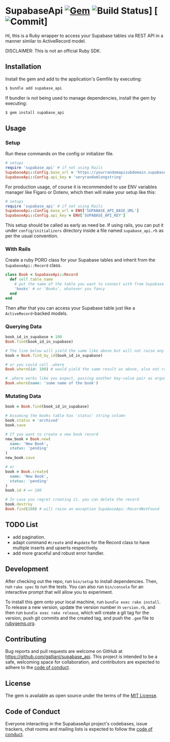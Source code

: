 # SupabaseApi [![Gem](https://img.shields.io/gem/v/supabase_api?color=blue&label=version)](https://rubygems.org/gems/supabase_api) ![Build Status](https://github.com/galliani/supabase_api/workflows/spec/badge.svg)] [![Commit](https://img.shields.io/github/last-commit/galliani/supabase_api)] 


Hi, this is a Ruby wrapper to access your Supabase tables via REST API in a manner similar to ActiveRecord model.

DISCLAIMER: This is not an official Ruby SDK.

## Installation

Install the gem and add to the application's Gemfile by executing:

```bash
$ bundle add supabase_api
```

If bundler is not being used to manage dependencies, install the gem by executing:

```bash
$ gem install supabase_api
```

## Usage


### Setup
Run these commands on the config or initializer file.

```ruby
# setups
require 'supabase_api' # if not using Rails
SupabaseApi::Config.base_url = 'https://yourrandomapisubdomain.supabase.co'
SupabaseApi::Config.api_key = 'veryrandomlongstring'
```

For production usage, of course it is recommended to use ENV variables manager like Figaro or Dotenv, which then will make your setup like this:
```ruby
# setups
require 'supabase_api' # if not using Rails
SupabaseApi::Config.base_url = ENV['SUPABASE_API_BASE_URL']
SupabaseApi::Config.api_key = ENV['SUPABASE_API_KEY']
```

This setup should be called as early as need be. If using rails, you can put it under `config/initializers` directory inside a file named `supabase_api.rb` as per the usual convention.


### With Rails
Create a ruby PORO class for your Supabase tables and inherit from the `SupabaseApi::Record` class.

```ruby
class Book < SupabaseApi::Record
  def self.table_name
    # put the name of the table you want to connect with from Supabase
    'books' # or 'Books', whatever you fancy
  end
end
```

Then after that you can access your Supabase table just like a `ActiveRecord`-backed models.

### Querying Data
```ruby
book_id_in_supabase = 100
Book.find(book_id_in_supabase)

# The line below will yield the same like above but will not raise any exception
book = Book.find_by_id(book_id_in_supabase)

# or you could call .where
Book.where(id: 100) # would yield the same result as above, also not raising exception

# .where works like you expect, passing another key-value pair as arguments
Book.where(name: 'some name of the book')

```

### Mutating Data

```ruby
book = Book.find(book_id_in_supabase)

# Assuming the books table has 'status' string column
book.status = 'archived'
book.save

# If you want to create a new book record
new_book = Book.new(
  name: 'New Book',
  status: 'pending'
)
new_book.save

# or
book = Book.create(
  name: 'New Book',
  status: 'pending'
)
book.id # => 100

# In case you regret creating it, you can delete the record
book.destroy
Book.find(100) # will raise an exception SupabaseApi::RecordNotFound
```

## TODO List
- add pagination.
- adapt command `#create` and `#update`  for the Record class to have multiple inserts and upserts respectively.
- add more graceful and robust error handler.


## Development

After checking out the repo, run `bin/setup` to install dependencies. Then, run `rake spec` to run the tests. You can also run `bin/console` for an interactive prompt that will allow you to experiment.

To install this gem onto your local machine, run `bundle exec rake install`. To release a new version, update the version number in `version.rb`, and then run `bundle exec rake release`, which will create a git tag for the version, push git commits and the created tag, and push the `.gem` file to [rubygems.org](https://rubygems.org).

## Contributing

Bug reports and pull requests are welcome on GitHub at https://github.com/galliani/supabase_api. This project is intended to be a safe, welcoming space for collaboration, and contributors are expected to adhere to the [code of conduct](https://github.com/galliani/supabase_api/blob/master/CODE_OF_CONDUCT.md).

## License

The gem is available as open source under the terms of the [MIT License](https://opensource.org/licenses/MIT).

## Code of Conduct

Everyone interacting in the SupabaseApi project's codebases, issue trackers, chat rooms and mailing lists is expected to follow the [code of conduct](https://github.com/galliani/supabase_api/blob/master/CODE_OF_CONDUCT.md).
